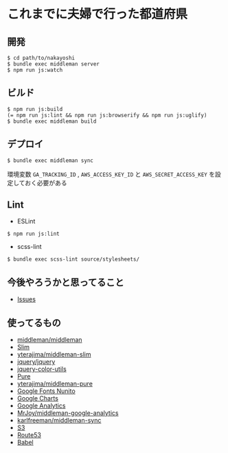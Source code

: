# これまでに夫婦で行った都道府県

## 開発

```
$ cd path/to/nakayoshi
$ bundle exec middleman server
$ npm run js:watch
```


## ビルド

```
$ npm run js:build
(= npm run js:lint && npm run js:browserify && npm run js:uglify)
$ bundle exec middleman build
```


## デプロイ

```
$ bundle exec middleman sync
```

環境変数 `GA_TRACKING_ID` , `AWS_ACCESS_KEY_ID` と `AWS_SECRET_ACCESS_KEY` を設定しておく必要がある


## Lint

* ESLint

```
$ npm run js:lint
```

* scss-lint

```
$ bundle exec scss-lint source/stylesheets/
```



## 今後やろうかと思ってること

* [Issues](https://github.com/kyokutyo/nakayoshi/issues)


## 使ってるもの

* [middleman/middleman](https://github.com/middleman/middleman)
* [Slim](http://slim-lang.com/)
* [yterajima/middleman-slim](https://github.com/yterajima/middleman-slim)
* [jquery/jquery](https://github.com/jquery/jquery)
* [jquery-color-utils](https://code.google.com/p/jquery-color-utils/)
* [Pure](http://purecss.io/)
* [yterajima/middleman-pure](https://github.com/yterajima/middleman-pure)
* [Google Fonts Nunito](http://www.google.com/fonts/specimen/Nunito)
* [Google Charts](https://developers.google.com/chart/?hl=ja)
* [Google Analytics](http://www.google.co.jp/intl/ja/analytics/)
* [MrJoy/middleman-google-analytics](https://github.com/MrJoy/middleman-google-analytics)
* [karlfreeman/middleman-sync](https://github.com/karlfreeman/middleman-sync)
* [S3](http://aws.amazon.com/jp/s3/)
* [Route53](http://aws.amazon.com/jp/route53/)
* [Babel](https://babeljs.io/)
